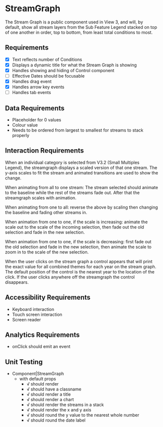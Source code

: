 # StreamGraph

The Stream Graph is a public component used in View 3, and will, by default, show all stream
layers from the Sub Feature Legend stacked on top of one another in order, top to bottom, 
from least total conditions to most. 

## Requirements

* [X] Text reflects number of Conditions
* [X] Displays a dynamic title for what the Stream Graph is showing
* [X] Handles showing and hiding of Control component
* [ ] Effective Dates should be focusable
* [X] Handles drag event
* [X] Handles arrow key events
* [ ] Handles tab events

## Data Requirements

* Placeholder for 0 values
* Colour value
* Needs to be ordered from largest to smallest for streams to stack properly

## Interaction Requirements

When an individual category is selected from V3.2 (Small Multiples Legend), the streamgraph 
displays a scaled version of that one stream. The y-axis scales to fit the stream and animated 
transitions are used to show the change.

When animating from all to one stream: The stream selected should animate to the baseline while 
the rest of the streams fade out. After that the streamgraph scales with animation.

When animating from one to all: reverse the above by scaling then changing the baseline and fading 
other streams in.

When animation from one to one, if the scale is increasing: animate the scale out to the scale of 
the incoming selection, then fade out the old selection and fade in the new selection.

When animation from one to one, if the scale is decreasing: first fade out the old selection and 
fade in the new selection, then animate the scale to zoom in to the scale of the new selection.

When the user clicks on the stream graph a control appears that will print the exact value for all 
combined themes for each year on the stream graph. The default position of the control is the 
nearest year to the location of the click. If the user clicks anywhere off the streamgraph the 
control disappears.

## Accessibility Requirements

* Keyboard interaction
* Touch screen interaction
* Screen reader

## Analytics Requirements

* onClick should emit an event

## Unit Testing

* Component|StreamGraph
  * with default props
    * √ should render
    * √ should have a classname
    * √ should render a title
    * √ should render a chart
    * √ should render the streams in a stack
    * √ should render the x and y axis
    * √ should round the y value to the nearest whole number
    * √ should round the date label
